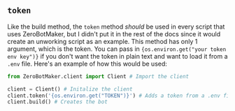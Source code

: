 ## `token`
Like the build method, the `token` method *should* be used in every script that uses ZeroBotMaker, but I didn't put it in the rest of the docs since it would create an unworking script as an example. This method has only 1 argument, which is the token. You can pass in `{os.environ.get("your token env key")}` if you don't want the token in plain text and want to load it from a `.env` file. Here's an example of how this would be used:

```py
from ZeroBotMaker.client import Client # Import the client

client = Client() # Initalize the client
client.token('{os.environ.get("TOKEN")}') # Adds a token from a .env file
client.build() # Creates the bot
```